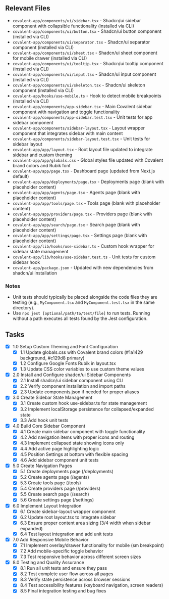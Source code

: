 ## Relevant Files

- `covalent-app/components/ui/sidebar.tsx` - Shadcn/ui sidebar component with collapsible functionality (installed via CLI)
- `covalent-app/components/ui/button.tsx` - Shadcn/ui button component (installed via CLI)
- `covalent-app/components/ui/separator.tsx` - Shadcn/ui separator component (installed via CLI)
- `covalent-app/components/ui/sheet.tsx` - Shadcn/ui sheet component for mobile drawer (installed via CLI)
- `covalent-app/components/ui/tooltip.tsx` - Shadcn/ui tooltip component (installed via CLI)
- `covalent-app/components/ui/input.tsx` - Shadcn/ui input component (installed via CLI)
- `covalent-app/components/ui/skeleton.tsx` - Shadcn/ui skeleton component (installed via CLI)
- `covalent-app/hooks/use-mobile.ts` - Hook to detect mobile breakpoints (installed via CLI)
- `covalent-app/components/app-sidebar.tsx` - Main Covalent sidebar component with navigation and toggle functionality
- `covalent-app/components/app-sidebar.test.tsx` - Unit tests for app sidebar component
- `covalent-app/components/sidebar-layout.tsx` - Layout wrapper component that integrates sidebar with main content
- `covalent-app/components/sidebar-layout.test.tsx` - Unit tests for sidebar layout
- `covalent-app/app/layout.tsx` - Root layout file updated to integrate sidebar and custom theming
- `covalent-app/app/globals.css` - Global styles file updated with Covalent brand colors and Rubik font
- `covalent-app/app/page.tsx` - Dashboard page (updated from Next.js default)
- `covalent-app/app/deployments/page.tsx` - Deployments page (blank with placeholder content)
- `covalent-app/app/agents/page.tsx` - Agents page (blank with placeholder content)
- `covalent-app/app/tools/page.tsx` - Tools page (blank with placeholder content)
- `covalent-app/app/providers/page.tsx` - Providers page (blank with placeholder content)
- `covalent-app/app/search/page.tsx` - Search page (blank with placeholder content)
- `covalent-app/app/settings/page.tsx` - Settings page (blank with placeholder content)
- `covalent-app/lib/hooks/use-sidebar.ts` - Custom hook wrapper for sidebar state management
- `covalent-app/lib/hooks/use-sidebar.test.ts` - Unit tests for custom sidebar hook
- `covalent-app/package.json` - Updated with new dependencies from shadcn/ui installation

### Notes

- Unit tests should typically be placed alongside the code files they are testing (e.g., `MyComponent.tsx` and `MyComponent.test.tsx` in the same directory).
- Use `npx jest [optional/path/to/test/file]` to run tests. Running without a path executes all tests found by the Jest configuration.

## Tasks

- [x] 1.0 Setup Custom Theming and Font Configuration
  - [x] 1.1 Update globals.css with Covalent brand colors (#1a1429 background, #c129d8 primary)
  - [x] 1.2 Configure Google Fonts Rubik in layout.tsx
  - [x] 1.3 Update CSS color variables to use custom theme values
- [x] 2.0 Install and Configure shadcn/ui Sidebar Components
  - [x] 2.1 Install shadcn/ui sidebar component using CLI
  - [x] 2.2 Verify component installation and import paths
  - [x] 2.3 Update components.json if needed for proper aliases
- [x] 3.0 Create Sidebar State Management
  - [x] 3.1 Create custom hook use-sidebar.ts for state management
  - [x] 3.2 Implement localStorage persistence for collapsed/expanded state
  - [x] 3.3 Add hook unit tests
- [x] 4.0 Build Core Sidebar Component
  - [x] 4.1 Create main sidebar component with toggle functionality
  - [x] 4.2 Add navigation items with proper icons and routing
  - [x] 4.3 Implement collapsed state showing icons only
  - [x] 4.4 Add active page highlighting logic
  - [x] 4.5 Position Settings at bottom with flexible spacing
  - [x] 4.6 Add sidebar component unit tests
- [x] 5.0 Create Navigation Pages
  - [x] 5.1 Create deployments page (/deployments)
  - [x] 5.2 Create agents page (/agents)
  - [x] 5.3 Create tools page (/tools)
  - [x] 5.4 Create providers page (/providers)
  - [x] 5.5 Create search page (/search)
  - [x] 5.6 Create settings page (/settings)
- [x] 6.0 Implement Layout Integration
  - [x] 6.1 Create sidebar-layout wrapper component
  - [x] 6.2 Update root layout.tsx to integrate sidebar
  - [x] 6.3 Ensure proper content area sizing (3/4 width when sidebar expanded)
  - [x] 6.4 Test layout integration and add unit tests
- [x] 7.0 Add Responsive Mobile Behavior
  - [x] 7.1 Implement overlay/drawer functionality for mobile (sm breakpoint)
  - [x] 7.2 Add mobile-specific toggle behavior
  - [x] 7.3 Test responsive behavior across different screen sizes
- [x] 8.0 Testing and Quality Assurance
  - [x] 8.1 Run all unit tests and ensure they pass
  - [x] 8.2 Test complete user flow across all pages
  - [x] 8.3 Verify state persistence across browser sessions
  - [x] 8.4 Test accessibility features (keyboard navigation, screen readers)
  - [x] 8.5 Final integration testing and bug fixes